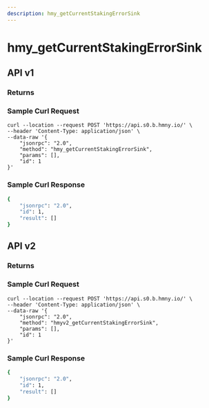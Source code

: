 ```yaml
---
description: hmy_getCurrentStakingErrorSink
---
```


# hmy\_getCurrentStakingErrorSink

## API v1

### Returns

### Sample Curl Request

```text
curl --location --request POST 'https://api.s0.b.hmny.io/' \
--header 'Content-Type: application/json' \
--data-raw '{
    "jsonrpc": "2.0",
    "method": "hmy_getCurrentStakingErrorSink",
    "params": [],
    "id": 1
}'
```

### Sample Curl Response

```bash
{
    "jsonrpc": "2.0",
    "id": 1,
    "result": []
}
```

## API v2

### Returns

### Sample Curl Request

```text
curl --location --request POST 'https://api.s0.b.hmny.io/' \
--header 'Content-Type: application/json' \
--data-raw '{
    "jsonrpc": "2.0",
    "method": "hmyv2_getCurrentStakingErrorSink",
    "params": [],
    "id": 1
}'
```

### Sample Curl Response

```bash
{
    "jsonrpc": "2.0",
    "id": 1,
    "result": []
}
```

